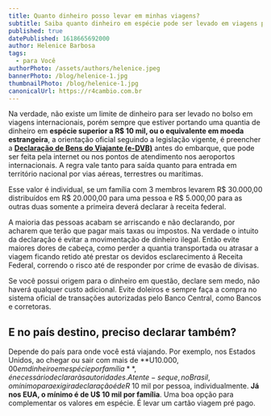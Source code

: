 ```yaml
---
title: Quanto dinheiro posso levar em minhas viagens?
subtitle: Saiba quanto dinheiro em espécie pode ser levado em viagens para o exterior.
published: true
datePublished: 1618665692000
author: Helenice Barbosa
tags:
  - para Você
authorPhoto: /assets/authors/helenice.jpeg
bannerPhoto: /blog/helenice-1.jpg
thumbnailPhoto: /blog/helenice-1.jpg
canonicalUrl: https://r4cambio.com.br
---
```


Na verdade, não existe um limite de dinheiro para ser levado no bolso em viagens internacionais, porém sempre que estiver portando uma quantia de dinheiro em **espécie superior a R$ 10 mil, ou o equivalente em moeda estrangeira**, a orientação oficial seguindo a legislação vigente, é preencher a <a href="https://receita.economia.gov.br/orientacao/aduaneira/viagens-internacionais/guia-do-viajante/e-dbv" target="_blank"><strong>Declaração de Bens do Viajante (e-DVB)</strong></a>
antes do embarque, que pode ser feita pela internet ou nos pontos de atendimento nos aeroportos internacionais. A regra vale tanto para saída quanto para entrada em território nacional por vias aéreas, terrestres ou marítimas.

Esse valor é individual, se um família com 3 membros levarem R$ 30.000,00 distribuídos em R$ 20.000,00 para uma pessoa e R$ 5.000,00 para as outras duas somente a primeira deverá declarar à receita federal.

A maioria das pessoas acabam se arriscando e não declarando, por acharem que terão que pagar mais taxas ou impostos. Na verdade o intuito da declaração é evitar a movimentação de dinheiro ilegal. Então evite maiores dores de cabeça, como perder a quantia transportada ou atrasar a viagem ficando retido até prestar os devidos esclarecimento á Receita Federal, correndo o risco até de responder por crime de evasão de divisas.

Se você possui origem para o dinheiro em questão, declare sem medo, não haverá qualquer custo adicional. Evite doleiros e sempre faça a compra no sistema oficial de transações autorizadas pelo Banco Central, como Bancos e corretoras.

## E no país destino, preciso declarar também?

Depende do país para onde você está viajando. Por exemplo, nos Estados Unidos, ao chegar ou sair com mais de **U$10.000,00 em dinheiro em espécie por família**, é necessário declarar às autoridades. Atente-se que, no Brasil, o mínimo para exigir a declaração é de R$ 10 mil por pessoa, individualmente. **Já nos EUA, o mínimo é de U$ 10 mil por família**.
Uma boa opção para complementar os valores em espécie. É levar um cartão viagem pré pago.
